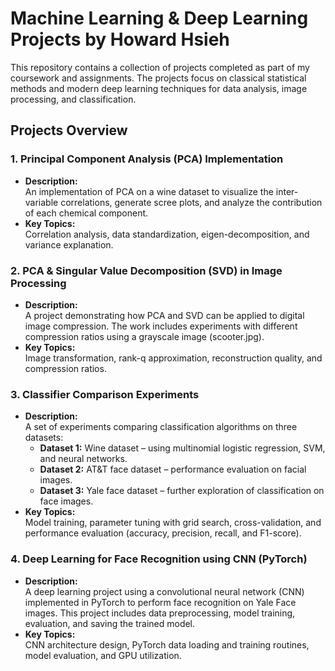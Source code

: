 # Machine Learning & Deep Learning Projects by Howard Hsieh

This repository contains a collection of projects completed as part of my coursework and assignments. The projects focus on classical statistical methods and modern deep learning techniques for data analysis, image processing, and classification.

## Projects Overview

### 1. Principal Component Analysis (PCA) Implementation
- **Description:**  
  An implementation of PCA on a wine dataset to visualize the inter-variable correlations, generate scree plots, and analyze the contribution of each chemical component.
- **Key Topics:**  
  Correlation analysis, data standardization, eigen-decomposition, and variance explanation.

### 2. PCA & Singular Value Decomposition (SVD) in Image Processing
- **Description:**  
  A project demonstrating how PCA and SVD can be applied to digital image compression. The work includes experiments with different compression ratios using a grayscale image (scooter.jpg).
- **Key Topics:**  
  Image transformation, rank-q approximation, reconstruction quality, and compression ratios.

### 3. Classifier Comparison Experiments
- **Description:**  
  A set of experiments comparing classification algorithms on three datasets:
  - **Dataset 1:** Wine dataset – using multinomial logistic regression, SVM, and neural networks.
  - **Dataset 2:** AT&T face dataset – performance evaluation on facial images.
  - **Dataset 3:** Yale face dataset – further exploration of classification on face images.
- **Key Topics:**  
  Model training, parameter tuning with grid search, cross-validation, and performance evaluation (accuracy, precision, recall, and F1-score).

### 4. Deep Learning for Face Recognition using CNN (PyTorch)
- **Description:**  
  A deep learning project using a convolutional neural network (CNN) implemented in PyTorch to perform face recognition on Yale Face images. This project includes data preprocessing, model training, evaluation, and saving the trained model.
- **Key Topics:**  
  CNN architecture design, PyTorch data loading and training routines, model evaluation, and GPU utilization.

